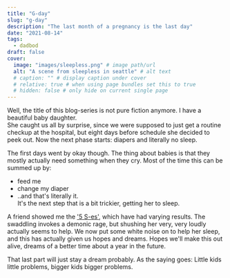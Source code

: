 ```yaml
---
title: "G-day"
slug: "g-day"
description: "The last month of a pregnancy is the last day"
date: "2021-08-14"
tags:
  - dadbod
draft: false
cover:
  image: "images/sleepless.png" # image path/url
  alt: "A scene from sleepless in seattle" # alt text
  # caption: "" # display caption under cover
  # relative: true # when using page bundles set this to true
  # hidden: false # only hide on current single page
---
```


Well, the title of this blog-series is not pure fiction anymore. I have a beautiful baby daughter.<!--more-->  
She caught us all by surprise, since we were supposed to just get a routine checkup at the hospital, but eight days before schedule she decided to peek out. Now the next phase starts: diapers and literally no sleep.

The first days went by okay though. The thing about babies is that they mostly actually need something when they cry. Most of the time this can be summed up by:

- feed me
- change my diaper
- ..and that's literally it.  
  It's the next step that is a bit trickier, getting her to sleep.

A friend showed me the ['5 S-es'](https://www.happiestbaby.com/blogs/baby/the-5-s-s-for-soothing-babies), which have had varying results. The swaddling invokes a demonic rage, but shushing her very, very loudly actually seems to help. We now put some white noise on to help her sleep, and this has actually given us hopes and dreams. Hopes we'll make this out alive, dreams of a better time about a year in the future.

That last part will just stay a dream probably. As the saying goes: Little kids little problems, bigger kids bigger problems.
